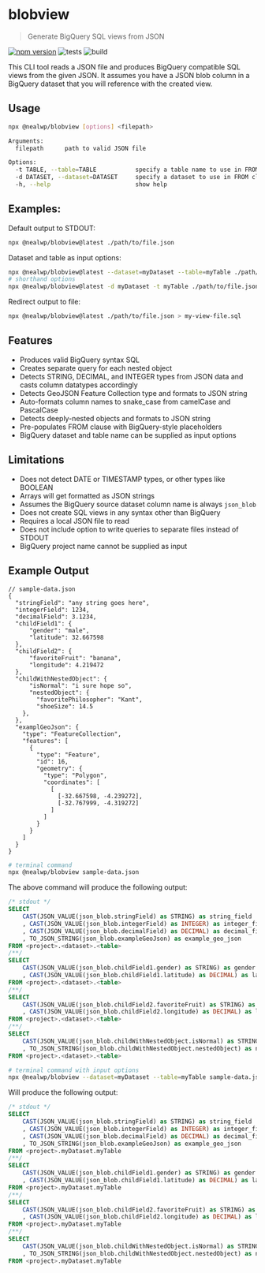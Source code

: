 # blobview  
> Generate BigQuery SQL views from JSON 

[![npm version](https://badgen.net/npm/v/@nealwp/blobview)](https://www.npmjs.com/package/@nealwp/blobview)
![tests](https://github.com/nealwp/blobview/actions/workflows/test.yml/badge.svg)
![build](https://github.com/nealwp/blobview/actions/workflows/build.yml/badge.svg)

This CLI tool reads a JSON file and produces BigQuery compatible SQL views from the given JSON. It assumes you have a JSON blob column in a BigQuery dataset that you will reference with the created view.

## Usage

```bash
npx @nealwp/blobview [options] <filepath> 

Arguments:
  filepath      path to valid JSON file

Options:
  -t TABLE, --table=TABLE           specify a table name to use in FROM clause. default: "<table>"
  -d DATASET, --dataset=DATASET     specify a dataset to use in FROM clause. default: "<dataset>" 
  -h, --help                        show help
```

## Examples:
Default output to STDOUT:
```bash
npx @nealwp/blobview@latest ./path/to/file.json
```

Dataset and table as input options:
```bash
npx @nealwp/blobview@latest --dataset=myDataset --table=myTable ./path/to/file.json
# shorthand options
npx @nealwp/blobview@latest -d myDataset -t myTable ./path/to/file.json
```

Redirect output to file:
```bash
npx @nealwp/blobview@latest ./path/to/file.json > my-view-file.sql
```

## Features
* Produces valid BigQuery syntax SQL
* Creates separate query for each nested object
* Detects STRING, DECIMAL, and INTEGER types from JSON data and casts column datatypes accordingly
* Detects GeoJSON Feature Collection type and formats to JSON string
* Auto-formats column names to snake_case from camelCase and PascalCase
* Detects deeply-nested objects and formats to JSON string
* Pre-populates FROM clause with BigQuery-style placeholders
* BigQuery dataset and table name can be supplied as input options

## Limitations
* Does not detect DATE or TIMESTAMP types, or other types like BOOLEAN
* Arrays will get formatted as JSON strings
* Assumes the BigQuery source dataset column name is always `json_blob`
* Does not create SQL views in any syntax other than BigQuery
* Requires a local JSON file to read
* Does not include option to write queries to separate files instead of STDOUT
* BigQuery project name cannot be supplied as input

## Example Output

```jsonc
// sample-data.json
{
  "stringField": "any string goes here",
  "integerField": 1234,
  "decimalField": 3.1234,
  "childField1": {
      "gender": "male",
      "latitude": 32.667598
  },
  "childField2": {
      "favoriteFruit": "banana",
      "longitude": 4.219472
  },
  "childWithNestedObject": {
      "isNormal": "i sure hope so",
      "nestedObject": {
        "favoritePhilosopher": "Kant", 
        "shoeSize": 14.5
    },
  },
  "examplGeoJson": {
    "type": "FeatureCollection",
    "features": [
      {
        "type": "Feature",
        "id": 16,
        "geometry": {
          "type": "Polygon",
          "coordinates": [
            [
              [-32.667598, -4.239272],
              [-32.767999, -4.319272]
            ]
          ]
        }
      }
    ]
  }
}
```

```bash
# terminal command
npx @nealwp/blobview sample-data.json
```

The above command will produce the following output:

```sql
/* stdout */
SELECT
    CAST(JSON_VALUE(json_blob.stringField) as STRING) as string_field
    , CAST(JSON_VALUE(json_blob.integerField) as INTEGER) as integer_field
    , CAST(JSON_VALUE(json_blob.decimalField) as DECIMAL) as decimal_field
    , TO_JSON_STRING(json_blob.exampleGeoJson) as example_geo_json 
FROM <project>.<dataset>.<table>
/**/
SELECT
    CAST(JSON_VALUE(json_blob.childField1.gender) as STRING) as gender 
    , CAST(JSON_VALUE(json_blob.childField1.latitude) as DECIMAL) as latitude 
FROM <project>.<dataset>.<table>
/**/
SELECT
    CAST(JSON_VALUE(json_blob.childField2.favoriteFruit) as STRING) as favorite_fruit 
    , CAST(JSON_VALUE(json_blob.childField2.longitude) as DECIMAL) as longitude 
FROM <project>.<dataset>.<table>
/**/
SELECT
    CAST(JSON_VALUE(json_blob.childWithNestedObject.isNormal) as STRING) as is_normal 
    , TO_JSON_STRING(json_blob.childWithNestedObject.nestedObject) as nested_object 
FROM <project>.<dataset>.<table>
```

```bash
# terminal command with input options
npx @nealwp/blobview --dataset=myDataset --table=myTable sample-data.json
```

Will produce the following output:

```sql
/* stdout */
SELECT
    CAST(JSON_VALUE(json_blob.stringField) as STRING) as string_field
    , CAST(JSON_VALUE(json_blob.integerField) as INTEGER) as integer_field
    , CAST(JSON_VALUE(json_blob.decimalField) as DECIMAL) as decimal_field
    , TO_JSON_STRING(json_blob.exampleGeoJson) as example_geo_json 
FROM <project>.myDataset.myTable
/**/
SELECT
    CAST(JSON_VALUE(json_blob.childField1.gender) as STRING) as gender 
    , CAST(JSON_VALUE(json_blob.childField1.latitude) as DECIMAL) as latitude 
FROM <project>.myDataset.myTable
/**/
SELECT
    CAST(JSON_VALUE(json_blob.childField2.favoriteFruit) as STRING) as favorite_fruit 
    , CAST(JSON_VALUE(json_blob.childField2.longitude) as DECIMAL) as longitude 
FROM <project>.myDataset.myTable
/**/
SELECT
    CAST(JSON_VALUE(json_blob.childWithNestedObject.isNormal) as STRING) as is_normal 
    , TO_JSON_STRING(json_blob.childWithNestedObject.nestedObject) as nested_object 
FROM <project>.myDataset.myTable
```
